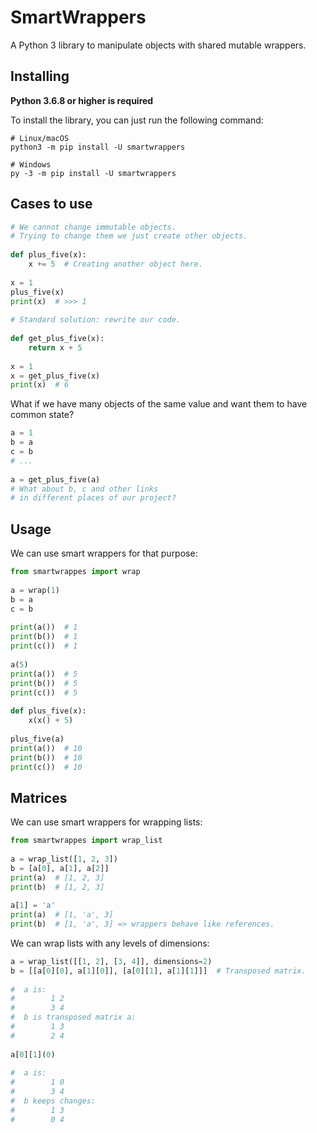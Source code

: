 # SmartWrappers
A Python 3 library to manipulate objects with shared mutable wrappers.

Installing
----------

**Python 3.6.8 or higher is required**

To install the library, you can just run the following command:

```shell script
# Linux/macOS
python3 -m pip install -U smartwrappers

# Windows
py -3 -m pip install -U smartwrappers
```

Cases to use
--------------

```python
# We cannot change immutable objects.
# Trying to change them we just create other objects.
    
def plus_five(x):
    x += 5  # Creating another object here.
        
x = 1
plus_five(x)
print(x)  # >>> 1
    
# Standard solution: rewrite our code.
    
def get_plus_five(x):
    return x + 5
    
x = 1
x = get_plus_five(x)
print(x)  # 6
```

What if we have many objects of the same value and want them to have common state?

```python
a = 1
b = a
c = b
# ...
    
a = get_plus_five(a)
# What about b, c and other links
# in different places of our project?
```

Usage
--------------
We can use smart wrappers for that purpose:

```python
from smartwrappes import wrap
    
a = wrap(1)
b = a
c = b
    
print(a())  # 1
print(b())  # 1
print(c())  # 1
    
a(5)
print(a())  # 5
print(b())  # 5
print(c())  # 5
    
def plus_five(x):
    x(x() + 5)
    
plus_five(a)
print(a())  # 10
print(b())  # 10
print(c())  # 10
```
    
Matrices
--------------
We can use smart wrappers for wrapping lists:

```python
from smartwrappes import wrap_list
    
a = wrap_list([1, 2, 3])
b = [a[0], a[1], a[2]]
print(a)  # [1, 2, 3]
print(b)  # [1, 2, 3]
    
a[1] = 'a'
print(a)  # [1, 'a', 3]
print(b)  # [1, 'a', 3] => wrappers behave like references.
```

We can wrap lists with any levels of dimensions:

```python
a = wrap_list([[1, 2], [3, 4]], dimensions=2)
b = [[a[0][0], a[1][0]], [a[0][1], a[1][1]]]  # Transposed matrix.
    
#  a is:
#        1 2
#        3 4
#  b is transposed matrix a:
#        1 3
#        2 4
    
a[0][1](0)
    
#  a is:
#        1 0
#        3 4
#  b keeps changes:
#        1 3
#        0 4
```